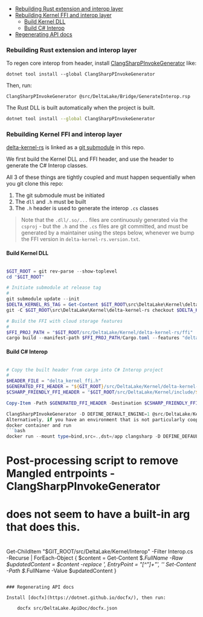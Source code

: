 - [Rebuilding Rust extension and interop layer](#rebuilding-rust-extension-and-interop-layer)
- [Rebuilding Kernel FFI and interop layer](#rebuilding-kernel-ffi-and-interop-layer)
  - [Build Kernel DLL](#build-kernel-dll)
  - [Build C# Interop](#build-c-interop)
- [Regenerating API docs](#regenerating-api-docs)

### Rebuilding Rust extension and interop layer

To regen core interop from header, install
[ClangSharpPInvokeGenerator](https://github.com/dotnet/ClangSharp#generating-bindings) like:

    dotnet tool install --global ClangSharpPInvokeGenerator

Then, run:

    ClangSharpPInvokeGenerator @src/DeltaLake/Bridge/GenerateInterop.rsp

The Rust DLL is built automatically when the project is built.

```bash
dotnet tool install --global ClangSharpPInvokeGenerator
```

### Rebuilding Kernel FFI and interop layer

[delta-kernel-rs](https://github.com/delta-incubator/delta-kernel-rs) is linked as a [git submodule](https://git-scm.com/book/en/v2/Git-Tools-Submodules) in this repo.

We first build the Kernel DLL and FFI header, and use the header to generate the C# Interop classes.

All 3 of these things are tightly coupled and must happen sequentially when you git clone this repo:

1. The git submodule must be initiated
2. The `dll` and `.h` must be built
3. The `.h` header is used to generate the interop `.cs` classes

> Note that the `.dll/.so/...` files are continuously generated via the  `csproj` - but the `.h` and the `.cs` files are git committed, and must be generated by a maintainer using the steps below, whenever we bump the FFI version in `delta-kernel-rs.version.txt`.

#### Build Kernel DLL

```powershell

$GIT_ROOT = git rev-parse --show-toplevel
cd "$GIT_ROOT"

# Initiate submodule at release tag
#
git submodule update --init
$DELTA_KERNEL_RS_TAG = Get-Content $GIT_ROOT\src\DeltaLake\Kernel\delta-kernel-rs.version.txt
git -C $GIT_ROOT\src\DeltaLake\Kernel\delta-kernel-rs checkout $DELTA_KERNEL_RS_TAG

# Build the FFI with cloud storage features
#
$FFI_PROJ_PATH = "$GIT_ROOT/src/DeltaLake/Kernel/delta-kernel-rs/ffi"
cargo build --manifest-path $FFI_PROJ_PATH/Cargo.toml --features "delta_kernel/default-engine-rustls"

```

#### Build C# Interop

```powershell

# Copy the built header from cargo into C# Interop project
#
$HEADER_FILE = "delta_kernel_ffi.h"
$GENERATED_FFI_HEADER = "${GIT_ROOT}/src/DeltaLake/Kernel/delta-kernel-rs/target/ffi-headers/${HEADER_FILE}"
$CSHARP_FRIENDLY_FFI_HEADER = "$GIT_ROOT/src/DeltaLake/Kernel/include/${HEADER_FILE}"

Copy-Item -Path $GENERATED_FFI_HEADER -Destination $CSHARP_FRIENDLY_FFI_HEADER -Force

ClangSharpPInvokeGenerator -D DEFINE_DEFAULT_ENGINE=1 @src/DeltaLake/Kernel/GenerateInterop.rsp
Alternatively, if you have an environment that is not particularly cooperative, you can use the included
docker container and run 
```bash
docker run --mount type=bind,src=.,dst=/app clangsharp -D DEFINE_DEFAULT_ENGINE=1 @src/DeltaLake/Kernel/GenerateInterop.rsp
```
# Post-processing script to remove Mangled entrpoints - ClangSharpPInvokeGenerator
# does not seem to have a built-in arg that does this.
#
Get-ChildItem "$GIT_ROOT/src/DeltaLake/Kernel/Interop" -Filter Interop.cs -Recurse | ForEach-Object {
    $content = Get-Content $_.FullName -Raw
    $updatedContent = $content -replace ', EntryPoint = "[^"]+"', ''
    Set-Content -Path $_.FullName -Value $updatedContent
}
```

### Regenerating API docs

Install [docfx](https://dotnet.github.io/docfx/), then run:

    docfx src/DeltaLake.ApiDoc/docfx.json
